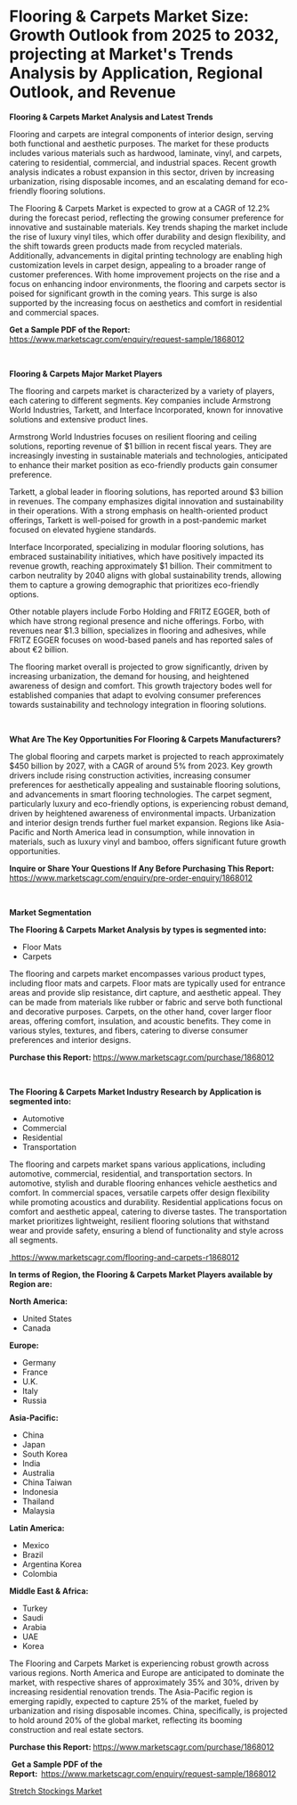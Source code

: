 <p><h1>Flooring & Carpets Market Size: Growth Outlook from 2025 to 2032, projecting at Market's Trends Analysis by Application, Regional Outlook, and Revenue</h1></p><p><strong>Flooring & Carpets Market Analysis and Latest Trends</strong></p>
<p><p>Flooring and carpets are integral components of interior design, serving both functional and aesthetic purposes. The market for these products includes various materials such as hardwood, laminate, vinyl, and carpets, catering to residential, commercial, and industrial spaces. Recent growth analysis indicates a robust expansion in this sector, driven by increasing urbanization, rising disposable incomes, and an escalating demand for eco-friendly flooring solutions.</p><p>The Flooring & Carpets Market is expected to grow at a CAGR of 12.2% during the forecast period, reflecting the growing consumer preference for innovative and sustainable materials. Key trends shaping the market include the rise of luxury vinyl tiles, which offer durability and design flexibility, and the shift towards green products made from recycled materials. Additionally, advancements in digital printing technology are enabling high customization levels in carpet design, appealing to a broader range of customer preferences. With home improvement projects on the rise and a focus on enhancing indoor environments, the flooring and carpets sector is poised for significant growth in the coming years. This surge is also supported by the increasing focus on aesthetics and comfort in residential and commercial spaces.</p></p>
<p><strong>Get a Sample PDF of the Report:&nbsp;</strong> <a href="https://www.marketscagr.com/enquiry/request-sample/1868012?utm_campaign=2480&utm_medium=2&utm_source=Github&utm_content=ia&utm_term=04042025&utm_id=flooring-carpets">https://www.marketscagr.com/enquiry/request-sample/1868012</a></p>
<p>&nbsp;</p>
<p><strong>Flooring & Carpets Major Market Players</strong></p>
<p><p>The flooring and carpets market is characterized by a variety of players, each catering to different segments. Key companies include Armstrong World Industries, Tarkett, and Interface Incorporated, known for innovative solutions and extensive product lines. </p><p>Armstrong World Industries focuses on resilient flooring and ceiling solutions, reporting revenue of $1 billion in recent fiscal years. They are increasingly investing in sustainable materials and technologies, anticipated to enhance their market position as eco-friendly products gain consumer preference.</p><p>Tarkett, a global leader in flooring solutions, has reported around $3 billion in revenues. The company emphasizes digital innovation and sustainability in their operations. With a strong emphasis on health-oriented product offerings, Tarkett is well-poised for growth in a post-pandemic market focused on elevated hygiene standards.</p><p>Interface Incorporated, specializing in modular flooring solutions, has embraced sustainability initiatives, which have positively impacted its revenue growth, reaching approximately $1 billion. Their commitment to carbon neutrality by 2040 aligns with global sustainability trends, allowing them to capture a growing demographic that prioritizes eco-friendly options.</p><p>Other notable players include Forbo Holding and FRITZ EGGER, both of which have strong regional presence and niche offerings. Forbo, with revenues near $1.3 billion, specializes in flooring and adhesives, while FRITZ EGGER focuses on wood-based panels and has reported sales of about €2 billion.</p><p>The flooring market overall is projected to grow significantly, driven by increasing urbanization, the demand for housing, and heightened awareness of design and comfort. This growth trajectory bodes well for established companies that adapt to evolving consumer preferences towards sustainability and technology integration in flooring solutions.</p></p>
<p>&nbsp;</p>
<p><strong>What Are The Key Opportunities For Flooring & Carpets Manufacturers?</strong></p>
<p><p>The global flooring and carpets market is projected to reach approximately $450 billion by 2027, with a CAGR of around 5% from 2023. Key growth drivers include rising construction activities, increasing consumer preferences for aesthetically appealing and sustainable flooring solutions, and advancements in smart flooring technologies. The carpet segment, particularly luxury and eco-friendly options, is experiencing robust demand, driven by heightened awareness of environmental impacts. Urbanization and interior design trends further fuel market expansion. Regions like Asia-Pacific and North America lead in consumption, while innovation in materials, such as luxury vinyl and bamboo, offers significant future growth opportunities.</p></p>
<p><strong>Inquire or Share Your Questions If Any Before Purchasing This Report:</strong> <a href="https://www.marketscagr.com/enquiry/pre-order-enquiry/1868012?utm_campaign=2480&utm_medium=2&utm_source=Github&utm_content=ia&utm_term=04042025&utm_id=flooring-carpets">https://www.marketscagr.com/enquiry/pre-order-enquiry/1868012</a></p>
<p>&nbsp;</p>
<p><strong>Market Segmentation</strong></p>
<p><strong>The Flooring & Carpets Market Analysis by types is segmented into:</strong></p>
<p><ul><li>Floor Mats</li><li>Carpets</li></ul></p>
<p><p>The flooring and carpets market encompasses various product types, including floor mats and carpets. Floor mats are typically used for entrance areas and provide slip resistance, dirt capture, and aesthetic appeal. They can be made from materials like rubber or fabric and serve both functional and decorative purposes. Carpets, on the other hand, cover larger floor areas, offering comfort, insulation, and acoustic benefits. They come in various styles, textures, and fibers, catering to diverse consumer preferences and interior designs.</p></p>
<p><strong>Purchase this Report:&nbsp;</strong><a href="https://www.marketscagr.com/purchase/1868012?utm_campaign=2480&utm_medium=2&utm_source=Github&utm_content=ia&utm_term=04042025&utm_id=flooring-carpets">https://www.marketscagr.com/purchase/1868012</a></p>
<p>&nbsp;</p>
<p><strong>The Flooring & Carpets Market Industry Research by Application is segmented into:</strong></p>
<p><ul><li>Automotive</li><li>Commercial</li><li>Residential</li><li>Transportation</li></ul></p>
<p><p>The flooring and carpets market spans various applications, including automotive, commercial, residential, and transportation sectors. In automotive, stylish and durable flooring enhances vehicle aesthetics and comfort. In commercial spaces, versatile carpets offer design flexibility while promoting acoustics and durability. Residential applications focus on comfort and aesthetic appeal, catering to diverse tastes. The transportation market prioritizes lightweight, resilient flooring solutions that withstand wear and provide safety, ensuring a blend of functionality and style across all segments.</p></p>
<p><a href="https://www.marketscagr.com/flooring-and-carpets-r1868012?utm_campaign=2480&utm_medium=2&utm_source=Github&utm_content=ia&utm_term=04042025&utm_id=flooring-carpets">&nbsp;https://www.marketscagr.com/flooring-and-carpets-r1868012</a></p>
<p><strong>In terms of Region, the Flooring & Carpets Market Players available by Region are:</strong></p>
<p>
    <p> <strong> North America: </strong>
        <ul>
            <li>United States</li>
            <li>Canada</li>
        </ul>
        </p> 
    <p> <strong> Europe: </strong>
        <ul>
            <li>Germany</li>
            <li>France</li>
            <li>U.K.</li>
            <li>Italy</li>
            <li>Russia</li>
        </ul>
        </p> 
    <p> <strong> Asia-Pacific: </strong>
        <ul>
            <li>China</li>
            <li>Japan</li>
            <li>South Korea</li>
            <li>India</li>
            <li>Australia</li>
            <li>China Taiwan</li>
            <li>Indonesia</li>
            <li>Thailand</li>
            <li>Malaysia</li>
        </ul>
        </p> 
    <p> <strong> Latin America: </strong>
        <ul>
            <li>Mexico</li>
            <li>Brazil</li>
            <li>Argentina Korea</li>
            <li>Colombia</li>
        </ul>
        </p> 
    <p> <strong> Middle East & Africa: </strong>
        <ul>
            <li>Turkey</li>
            <li>Saudi</li>
            <li>Arabia</li>
            <li>UAE</li>
            <li>Korea</li>
        </ul>
    </p>
    </p>
<p><p>The Flooring and Carpets Market is experiencing robust growth across various regions. North America and Europe are anticipated to dominate the market, with respective shares of approximately 35% and 30%, driven by increasing residential renovation trends. The Asia-Pacific region is emerging rapidly, expected to capture 25% of the market, fueled by urbanization and rising disposable incomes. China, specifically, is projected to hold around 20% of the global market, reflecting its booming construction and real estate sectors.</p></p>
<p><strong>Purchase this Report: </strong><a href="https://www.marketscagr.com/purchase/1868012?utm_campaign=2480&utm_medium=2&utm_source=Github&utm_content=ia&utm_term=04042025&utm_id=flooring-carpets">https://www.marketscagr.com/purchase/1868012</a></p>
<p>&nbsp;<strong>Get a Sample PDF of the Report:&nbsp;&nbsp;</strong><a href="https://www.marketscagr.com/enquiry/request-sample/1868012?utm_campaign=2480&utm_medium=2&utm_source=Github&utm_content=ia&utm_term=04042025&utm_id=flooring-carpets">https://www.marketscagr.com/enquiry/request-sample/1868012</a></p>
<p><strong></strong></p>
<p><p><a href="https://github.com/pelahotayabe/Market-Research-Report-List-1/blob/main/stretch-stockings-market.md?utm_campaign=2480&utm_medium=2&utm_source=Github&utm_content=ia&utm_term=04042025&utm_id=flooring-carpets">Stretch Stockings Market</a></p></p>